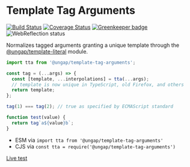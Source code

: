 # Template Tag Arguments

[![Build Status](https://travis-ci.com/ungap/template-tag-arguments.svg?branch=master)](https://travis-ci.com/ungap/template-tag-arguments) [![Coverage Status](https://coveralls.io/repos/github/ungap/template-tag-arguments/badge.svg?branch=master)](https://coveralls.io/github/ungap/template-tag-arguments?branch=master) [![Greenkeeper badge](https://badges.greenkeeper.io/ungap/template-tag-arguments.svg)](https://greenkeeper.io/) ![WebReflection status](https://offline.report/status/webreflection.svg)

Normalizes tagged arguments granting a unique template through the [@ungap/template-literal](https://github.com/ungap/template-literal) module.

```js
import tta from '@ungap/template-tag-arguments';

const tag = (...args) => {
  const [template, ...interpolations] = tta(...args);
  // template is now unique in TypeScript, old Firefox, and others
  return template;
};

tag(1) === tag(2); // true as specified by ECMAScript standard

function test(value) {
  return tag`a${value}b`;
}
```

  * ESM via `import tta from '@ungap/template-tag-arguments'`
  * CJS via `const tta = require('@ungap/template-tag-arguments')`

[Live test](https://ungap.github.io/template-tag-arguments/test/)
